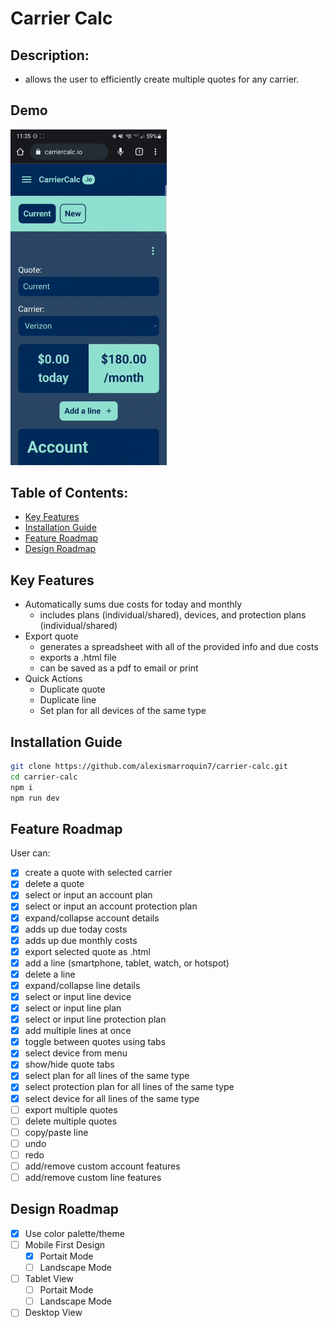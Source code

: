# Carrier Calc

## Description:
  - allows the user to efficiently create multiple quotes for any carrier.

## Demo

<img src="https://github.com/alexismarroquin7/carrier-calc/blob/main/carrier-calc-demo.gif" width="250"/>

## Table of Contents:

- [Key Features](https://github.com/alexismarroquin7/mpg#key-features)
- [Installation Guide](https://github.com/alexismarroquin7/mpg#installation-guide)
- [Feature Roadmap](https://github.com/alexismarroquin7/mpg#feature-roadmap)
- [Design Roadmap](https://github.com/alexismarroquin7/mpg#design-roadmap)

## Key Features

- Automatically sums due costs for today and monthly
    - includes plans (individual/shared), devices, and protection plans (individual/shared)
- Export quote
    - generates a spreadsheet with all of the provided info and due costs
    - exports a .html file
    - can be saved as a pdf to email or print
- Quick Actions
    - Duplicate quote
    - Duplicate line
    - Set plan for all devices of the same type

## Installation Guide

```bash
git clone https://github.com/alexismarroquin7/carrier-calc.git
cd carrier-calc
npm i
npm run dev
```

## Feature Roadmap

User can:

- [x]  create a quote with selected carrier
- [x]  delete a quote
- [x]  select or input an account plan
- [x]  select or input an account protection plan
- [x]  expand/collapse account details
- [x]  adds up due today costs
- [x]  adds up due monthly costs
- [x]  export selected quote as .html
- [x]  add a line (smartphone, tablet, watch, or hotspot)
- [x]  delete a line
- [x]  expand/collapse line details
- [x]  select or input line device
- [x]  select or input line plan
- [x]  select or input line protection plan
- [x]  add multiple lines at once
- [x]  toggle between quotes using tabs
- [x]  select device from menu
- [x]  show/hide quote tabs
- [x]  select plan for all lines of the same type
- [x]  select protection plan for all lines of the same type
- [x]  select device for all lines of the same type
- [ ]  export multiple quotes
- [ ]  delete multiple quotes
- [ ]  copy/paste line
- [ ]  undo
- [ ]  redo
- [ ]  add/remove custom account features
- [ ]  add/remove custom line features

## Design Roadmap

- [x]  Use color palette/theme
- [ ]  Mobile First Design
    - [x]  Portait Mode
    - [ ]  Landscape Mode
- [ ]  Tablet View
    - [ ]  Portait Mode
    - [ ]  Landscape Mode
- [ ]  Desktop View
